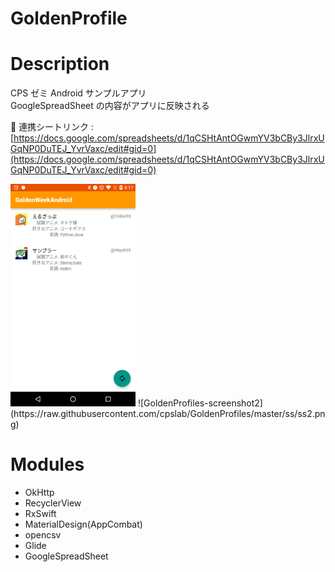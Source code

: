 GoldenProfile
===

# Description
CPS ゼミ
Android サンプルアプリ  
GoogleSpreadSheet の内容がアプリに反映される  

:link: 連携シートリンク : [https://docs.google.com/spreadsheets/d/1qCSHtAntOGwmYV3bCBy3JlrxUGqNP0DuTEJ_YvrVaxc/edit#gid=0](https://docs.google.com/spreadsheets/d/1qCSHtAntOGwmYV3bCBy3JlrxUGqNP0DuTEJ_YvrVaxc/edit#gid=0)

<img alt="GoldenProfiles-screenshot1" width="200" src="https://raw.githubusercontent.com/cpslab/GoldenProfiles/master/ss/ss1.png" />
![GoldenProfiles-screenshot2](https://raw.githubusercontent.com/cpslab/GoldenProfiles/master/ss/ss2.png)


# Modules
* OkHttp
* RecyclerView
* RxSwift
* MaterialDesign(AppCombat)
* opencsv
* Glide
* GoogleSpreadSheet

